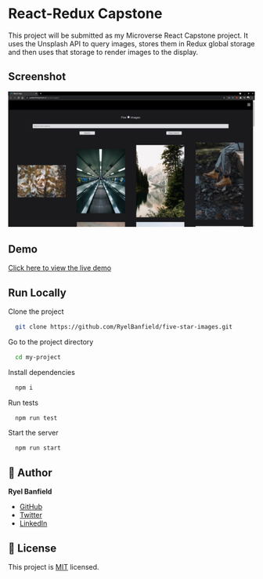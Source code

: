 
# React-Redux Capstone

This project will be submitted as my Microverse React Capstone project. It uses the Unsplash API to query images, stores them in Redux global storage and then uses that storage to render images to the display.


## Screenshot

![screenshot](./Screenshot.png)

  
## Demo

[Click here to view the live demo](https://ryelbanfield.github.io/five-star-images/)
## Run Locally

Clone the project

```bash
  git clone https://github.com/RyelBanfield/five-star-images.git
```

Go to the project directory

```bash
  cd my-project
```

Install dependencies

```bash
  npm i
```

Run tests

```bash
  npm run test
```

Start the server

```bash
  npm run start
```

  ## 👤 Author
**Ryel Banfield**
- [GitHub](https://github.com/ryelbanfield)
- [Twitter](https://twitter.com/ryelbanfield)
- [LinkedIn](https://www.linkedin.com/in/ryel-banfield/)

## 📝 License
This project is [MIT](LICENSE) licensed.